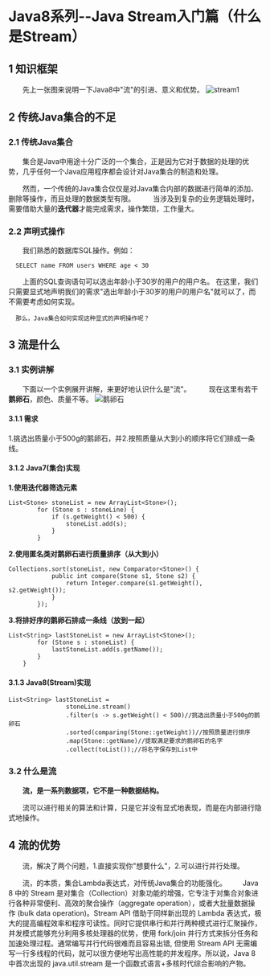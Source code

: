 # **Java8系列--Java Stream入门篇（什么是Stream）**
## **1 知识框架**
  　　先上一张图来说明一下Java8中"流"的引进、意义和优势。
  ![stream1](http://img.blog.csdn.net/20170716204058364?watermark/2/text/aHR0cDovL2Jsb2cuY3Nkbi5uZXQvcXFfMzM0Mjk5Njg=/font/5a6L5L2T/fontsize/400/fill/I0JBQkFCMA==/dissolve/70/gravity/SouthEast)
## **2 传统Java集合的不足**
### **2.1 传统Java集合**
  　　集合是Java中用途十分广泛的一个集合，正是因为它对于数据的处理的优势，几乎任何一个Java应用程序都会设计对Java集合的制造和处理。

  　　然而，一个传统的Java集合仅仅是对Java集合内部的数据进行简单的添加、删除等操作，而且处理的数据类型有限。
 　　 
      当涉及到复杂的业务逻辑处理时，需要借助大量的**迭代器**才能完成需求，操作繁琐，工作量大。
### **2.2 声明式操作**
 　　我们熟悉的数据库SQL操作。例如：

```
  SELECT name FROM users WHERE age < 30
```
　　上面的SQL查询语句可以选出年龄小于30岁的用户的用户名。
在这里，我们只需要显式地声明我们的需求"选出年龄小于30岁的用户的用户名"就可以了，而不需要考虑如何实现。
    
      那么，Java集合如何实现这种显式的声明操作呢？
## **3 流是什么**
### **3.1 实例讲解**
　　下面以一个实例展开讲解，来更好地认识什么是"流"。
　　
    现在这里有若干**鹅卵石**，颜色、质量不等。
![鹅卵石](http://img.blog.csdn.net/20170716210426812?watermark/2/text/aHR0cDovL2Jsb2cuY3Nkbi5uZXQvcXFfMzM0Mjk5Njg=/font/5a6L5L2T/fontsize/400/fill/I0JBQkFCMA==/dissolve/70/gravity/SouthEast)
#### **3.1.1 需求**
  1.挑选出质量小于500g的鹅卵石，并2.按照质量从大到小的顺序将它们排成一条线。
#### **3.1.2 Java7(集合)实现**
**1.使用迭代器筛选元素**

```
List<Stone> stoneList = new ArrayList<Stone>();
		for (Stone s : stoneLine) {
			if (s.getWeight() < 500) {
				stoneList.add(s);
			}
		}
```

**2.使用匿名类对鹅卵石进行质量排序（从大到小）**

```
Collections.sort(stoneList, new Comparator<Stone>() {
			public int compare(Stone s1, Stone s2) {
				return Integer.compare(s1.getWeight(), s2.getWeight());
			}
		});
```

**3.将排好序的鹅卵石排成一条线（放到一起）**

```
List<String> lastStoneList = new ArrayList<Stone>();
		for (Stone s : stoneList) {
			lastStoneList.add(s.getName());
		}
	}
```

#### **3.1.3 Java8(Stream)实现**

```
List<String> lastStoneList = 
				stoneLine.stream()
				.filter(s -> s.getWeight() < 500)//挑选出质量小于500g的鹅卵石
				.sorted(comparing(Stone::getWeight))//按照质量进行排序
				.map(Stone::getName)//提取满足要求的鹅卵石的名字
				.collect(toList());//将名字保存到List中
```
### **3.2 什么是流**
  　　**流，是一系列数据项，它不是一种数据结构。**

  　　流可以进行相关的算法和计算，只是它并没有显式地表现，而是在内部进行隐式地操作。
## **4 流的优势**
　　流，解决了两个问题，1.直接实现你"想要什么"，2.可以进行并行处理。

　　流，的本质，集合Lambda表达式，对传统Java集合的功能强化。
　　Java 8 中的 Stream 是对集合（Collection）对象功能的增强，它专注于对集合对象进行各种非常便利、高效的聚合操作（aggregate operation），或者大批量数据操作 (bulk data operation)。Stream API 借助于同样新出现的 Lambda 表达式，极大的提高编程效率和程序可读性。同时它提供串行和并行两种模式进行汇聚操作，并发模式能够充分利用多核处理器的优势，使用 fork/join 并行方式来拆分任务和加速处理过程。通常编写并行代码很难而且容易出错, 但使用 Stream API 无需编写一行多线程的代码，就可以很方便地写出高性能的并发程序。所以说，Java 8 中首次出现的 java.util.stream 是一个函数式语言+多核时代综合影响的产物。

